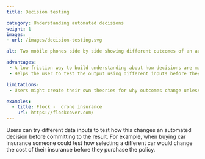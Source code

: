 ```yaml
---
title: Decision testing

category: Understanding automated decisions
weight: 1
images:
- url: /images/decision-testing.svg

alt: Two mobile phones side by side showing different outcomes of an automated decision.

advantages:
 - A low friction way to build understanding about how decisions are made that doesn’t require lots of knowledge from the user
 - Helps the user to test the output using different inputs before they commit

limitations:
 - Users might create their own theories for why outcomes change unless combined with other explanation methods

examples:
  - title: Flock -  drone insurance
    url: https://flockcover.com/
---
```


Users can try different data inputs to test  how this changes an automated decision before committing to the result. For example, when buying car insurance someone could test how selecting a different car would change the cost of their insurance before they purchase the policy.
